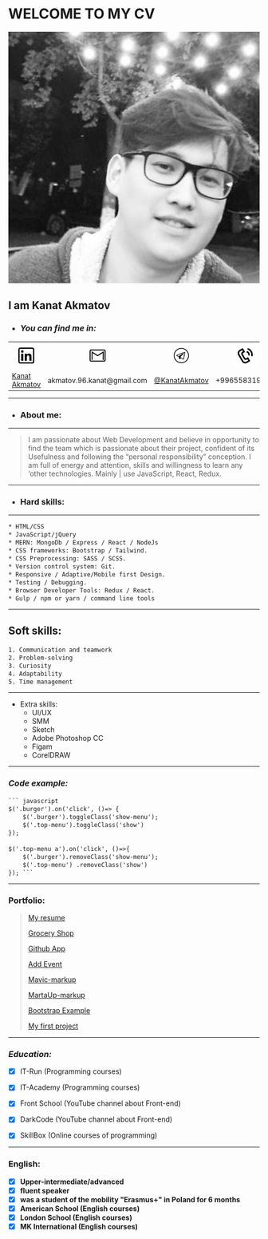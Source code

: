 # WELCOME TO MY CV
![ME](./img/my-pic.jpg)
## I am **Kanat Akmatov**



* ### _You can find me in:_


<table>
<tr><th><img src="./img/linkedin.png" alt=""></th><th><img src="./img/gmail%20icon.png" alt=""></th><th><img src="./img/telegram%20icon.png" alt=""></th><th><img src="./img/cellphone-icon.png" alt=""></th></tr>
<tr><td><a href="https://www.linkedin.com/in/kanat-akmatov-1454b3177/">Kanat Akmatov</a></td><td>akmatov.96.kanat@gmail.com</td><td><a href="https://t.me/KanatAkmatov">@KanatAkmatov</a></td><td>+996558319126</td></tr>
</table>


---


* ### About me:
---
> I am passionate about Web Development and
> believe in opportunity to find the team which is
> passionate about their project, confident of its
> Usefulness and following the “personal
> responsibility” conception. I am full of energy
> and attention, skills and willingness to learn any
> ‘other technologies. Mainly | use JavaScript,
> React, Redux.
---



* ### Hard skills:
---
    * HTML/CSS
    * JavaScript/jQuery
    * MERN: MongoDb / Express / React / NodeJs
    * CSS frameworks: Bootstrap / Tailwind.
    * CSS Preprocessing: SASS / SCSS.
    * Version control system: Git.
    * Responsive / Adaptive/Mobile first Design.
    * Testing / Debugging.
    * Browser Developer Tools: Redux / React.
    * Gulp / npm or yarn / command line tools
    
---



Soft skills:
-
    1. Communication and teamwork 
    2. Problem-solving
    3. Curiosity
    4. Adaptability
    5. Time management
---    



* Extra skills:
    * UI/UX
    * SMM 
    * Sketch
    * Adobe Photoshop CC
    * Figam
    * CorelDRAW
---



### _Code example:_
    ``` javascript
    $('.burger').on('click', ()=> {
        $('.burger').toggleClass('show-menu');
        $('.top-menu').toggleClass('show')
    });

    $('.top-menu a').on('click', ()=>{
        $('.burger').removeClass('show-menu');
        $('.top-menu') .removeClass('show')
    }); ```
   
---



### Portfolio:

> [My resume](https://kanatakmatov.github.io/my-resume/) 
>
> [Grocery Shop](https://grocery--shop.herokuapp.com/)
>
> [Github App](https://github--app.herokuapp.com/)
>
> [Add Event](https://addevent-app.herokuapp.com/)
>
> [Mavic-markup](https://kanatakmatov.github.io/mavic/)
>
> [MartaUp-markup](https://kanatakmatov.github.io/marta-markup/)
>
> [Bootstrap Example](https://kanatakmatov.github.io/bootstrap-example/)
>
> [My first project](https://kanatakmatov.github.io/my-first-maket/)



---



### *Education:*

- [x] IT-Run (Programming courses)
- [x] IT-Academy (Programming courses)
- [x] Front School (YouTube channel about Front-end)
- [x] DarkCode (YouTube channel about Front-end)
- [x] SkillBox (Online courses of programming)



---



### __English:__

- [x] **Upper-intermediate/advanced**
- [x] **fluent speaker**
- [x] **was a student of the mobility "Erasmus+" in Poland for 6 months**
- [x] **American School (English courses)**
- [x] **London School (English courses)**
- [x] **MK International (English courses)**
